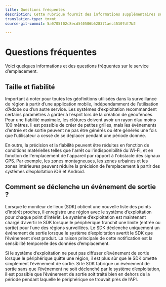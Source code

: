 ```yaml
---
title: Questions fréquentes
description: Cette rubrique fournit des informations supplémentaires sur certaines questions fréquentes.
translation-type: tm+mt
source-git-commit: 5a0705f02c8ecd540506b628371aec45107df7b2

---
```



# Questions fréquentes

Voici quelques informations et des questions fréquentes sur le service d’emplacement.

## Taille et fiabilité

Important à noter pour toutes les géofinitions utilisées dans la surveillance de région à partir d’une application mobile, indépendamment de l’utilisation d’Adobe ou d’un autre service. Les systèmes d’exploitation recommandent certains paramètres à garder à l’esprit lors de la création de géoofences. Pour une fiabilité maximale, les clôtures doivent avoir un rayon d’au moins 100 mètres. Il est possible de créer de petites grilles, mais les événements d’entrée et de sortie peuvent ne pas être générés ou être générés une fois que l’utilisateur a cessé de se déplacer pendant une période donnée.

En outre, la précision et la fiabilité peuvent être réduites en fonction de conditions matérielles telles que l&#39;arrêt ou l&#39;indisponibilité du Wi-Fi, et en fonction de l&#39;emplacement de l&#39;appareil par rapport à l&#39;obstacle des signaux GPS. Par exemple, les zones montagneuses, les zones urbaines et les zones intérieures peuvent réduire la précision de l’emplacement à partir des systèmes d’exploitation iOS et Android.

## Comment se déclenche un événement de sortie ?

Lorsque le moniteur de lieux (SDK) obtient une nouvelle liste des points d’intérêt proches, il enregistre une région avec le système d’exploitation pour chaque point d’intérêt. Le système d’exploitation est maintenant chargé d’avertir le SDK lorsque le périphérique franchit une limite (entrée ou sortie) pour l’une des régions surveillées. Le SDK déclenche uniquement un événement de sortie lorsque le système d’exploitation avertit le SDK que l’événement s’est produit. La raison principale de cette notification est la sensibilité temporelle des données d’emplacement.

Si le système d’exploitation ne peut pas diffuser d’événement de sortie lorsque le périphérique quitte une région, il est plus sûr que le SDK omette simplement l’événement de sortie. Si le SDK fabrique un événement de sortie sans que l’événement ne soit déclenché par le système d’exploitation, il est possible que l’événement de sortie soit traité bien en dehors de la période pendant laquelle le périphérique se trouvait près de l’API.
